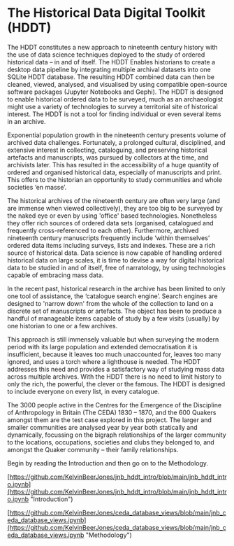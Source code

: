# The Historical Data Digital Toolkit (HDDT) #

The HDDT constitutes a new approach to nineteenth century history with the use of data science techniques deployed to the study of ordered historical data – in and of itself.
The HDDT Enables historians to create a desktop data pipeline by integrating multiple archival datasets into one SQLite HDDT database. The resulting HDDT combined data can then be cleaned, viewed, analysed, and visualised by using compatible open-source software packages (Jupyter Notebooks and Gephi). The HDDT is designed to enable historical ordered data to be surveyed, much as an archaeologist might use a variety of technologies to survey a territorial site of historical interest. The HDDT is not a tool for finding individual or even several items in an archive.

Exponential population growth in the nineteenth century presents volume of archived data challenges. Fortunately, a prolonged cultural, disciplined, and extensive interest in collecting, cataloguing, and preserving historical artefacts and manuscripts, was pursued by collectors at the time, and archivists later. This has resulted in the accessibility of a huge quantity of ordered and organised historical data, especially of manuscripts and print. This offers to the historian an opportunity to study communities and whole societies ‘en masse’. 

The historical archives of the nineteenth century are often very large (and are immense when viewed collectively), they are too big to be surveyed by the naked eye or even by using 'office' based technologies. Nonetheless they offer rich sources of ordered data sets (organised, catalogued and frequently cross-referenced to each other). Furthermore, archived nineteenth century manuscripts frequently include ‘within themselves’ ordered data items including surveys, lists and indexes. These are a rich source of historical data. Data science is now capable of handling ordered historical data on large scales, it is time to devise a way for digital historical data to be studied in and of itself, free of narratology, by using technologies capable of embracing mass data. 

In the recent past, historical research in the archive has been limited to only one tool of assistance, the ‘catalogue search engine’. Search engines are designed to 'narrow down' from the whole of the collection to land on a discrete set of manuscripts or artefacts. The object has been to produce a handful of manageable items capable of study by a few visits (usually) by one historian to one or a few archives. 

This approach is still immensely valuable but when surveying the modern period with its large population and extended democratisation it is insufficient, because it leaves too much unaccounted for, leaves too many ignored, and uses a torch where a lighthouse is needed. The HDDT addresses this need and provides a satisfactory way of studying mass data across multiple archives. With the HDDT there is no need to limit history to only the rich, the powerful, the clever or the famous. The HDDT is designed to include everyone on every list, in every catalogue.

The 3000 people active in the Centres for the Emergence of the Discipline of Anthropology in Britain (The CEDA) 1830 – 1870, and the 600 Quakers amongst them are the test case explored in this project. The larger and smaller communities are analysed year by year both statically and dynamically, focussing on the bigraph relationships of the larger community to the locations, occupations, societies and clubs they belonged to, and amongst the Quaker community – their family relationships.

Begin by reading the Introduction and then go on to the Methodology.

[https://github.com/KelvinBeerJones/jnb_hddt_intro/blob/main/jnb_hddt_intro.ipynb](https://github.com/KelvinBeerJones/jnb_hddt_intro/blob/main/jnb_hddt_intro.ipynb "Introduction")

[https://github.com/KelvinBeerJones/ceda_database_views/blob/main/jnb_ceda_database_views.ipynb](https://github.com/KelvinBeerJones/ceda_database_views/blob/main/jnb_ceda_database_views.ipynb "Methodology")


